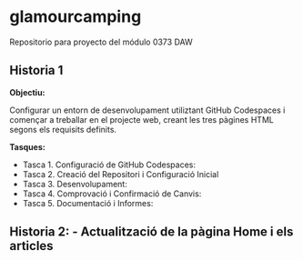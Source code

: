 # **glamourcamping**

Repositorio para proyecto del módulo 0373 DAW

## **Historia 1**

**Objectiu:**

Configurar un entorn de desenvolupament utiliztant GitHub Codespaces i començar a treballar en el projecte web, creant les tres pàgines HTML segons els requisits definits.

**Tasques:**

- Tasca 1. Configuració de GitHub Codespaces:
- Tasca 2. Creació del Repositori i Configuració Inicial
- Tasca 3. Desenvolupament:
- Tasca 4. Comprovació i Confirmació de Canvis:
- Tasca 5. Documentació i Informes:

## Historia 2: - Actualització de la pàgina Home i els articles
